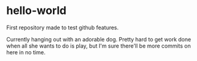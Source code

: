 # hello-world
First repository made to test github features. 

Currently hanging out with an adorable dog. Pretty hard to get work done when all she wants to do is play, but I'm sure there'll be more commits on here in no time. 
